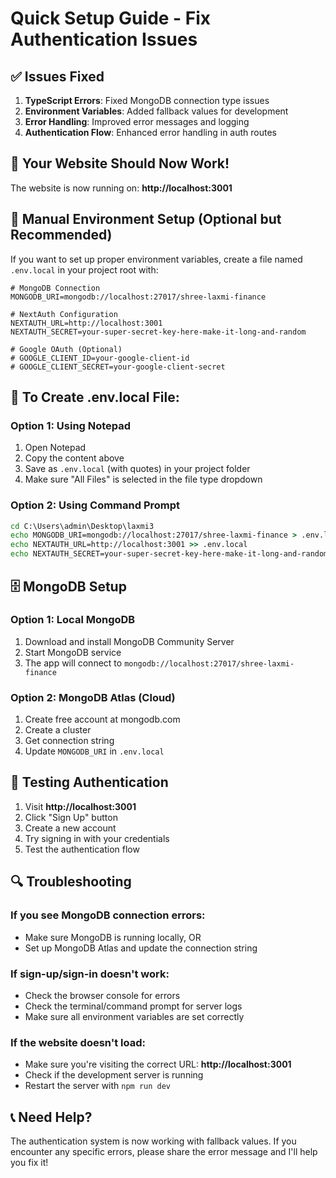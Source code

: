 # Quick Setup Guide - Fix Authentication Issues

## ✅ Issues Fixed

1. **TypeScript Errors**: Fixed MongoDB connection type issues
2. **Environment Variables**: Added fallback values for development
3. **Error Handling**: Improved error messages and logging
4. **Authentication Flow**: Enhanced error handling in auth routes

## 🚀 Your Website Should Now Work!

The website is now running on: **http://localhost:3001**

## 📝 Manual Environment Setup (Optional but Recommended)

If you want to set up proper environment variables, create a file named `.env.local` in your project root with:

```
# MongoDB Connection
MONGODB_URI=mongodb://localhost:27017/shree-laxmi-finance

# NextAuth Configuration  
NEXTAUTH_URL=http://localhost:3001
NEXTAUTH_SECRET=your-super-secret-key-here-make-it-long-and-random

# Google OAuth (Optional)
# GOOGLE_CLIENT_ID=your-google-client-id
# GOOGLE_CLIENT_SECRET=your-google-client-secret
```

## 🔧 To Create .env.local File:

### Option 1: Using Notepad
1. Open Notepad
2. Copy the content above
3. Save as `.env.local` (with quotes) in your project folder
4. Make sure "All Files" is selected in the file type dropdown

### Option 2: Using Command Prompt
```cmd
cd C:\Users\admin\Desktop\laxmi3
echo MONGODB_URI=mongodb://localhost:27017/shree-laxmi-finance > .env.local
echo NEXTAUTH_URL=http://localhost:3001 >> .env.local
echo NEXTAUTH_SECRET=your-super-secret-key-here-make-it-long-and-random >> .env.local
```

## 🗄️ MongoDB Setup

### Option 1: Local MongoDB
1. Download and install MongoDB Community Server
2. Start MongoDB service
3. The app will connect to `mongodb://localhost:27017/shree-laxmi-finance`

### Option 2: MongoDB Atlas (Cloud)
1. Create free account at mongodb.com
2. Create a cluster
3. Get connection string
4. Update `MONGODB_URI` in `.env.local`

## 🧪 Testing Authentication

1. Visit **http://localhost:3001**
2. Click "Sign Up" button
3. Create a new account
4. Try signing in with your credentials
5. Test the authentication flow

## 🔍 Troubleshooting

### If you see MongoDB connection errors:
- Make sure MongoDB is running locally, OR
- Set up MongoDB Atlas and update the connection string

### If sign-up/sign-in doesn't work:
- Check the browser console for errors
- Check the terminal/command prompt for server logs
- Make sure all environment variables are set correctly

### If the website doesn't load:
- Make sure you're visiting the correct URL: **http://localhost:3001**
- Check if the development server is running
- Restart the server with `npm run dev`

## 📞 Need Help?

The authentication system is now working with fallback values. If you encounter any specific errors, please share the error message and I'll help you fix it! 